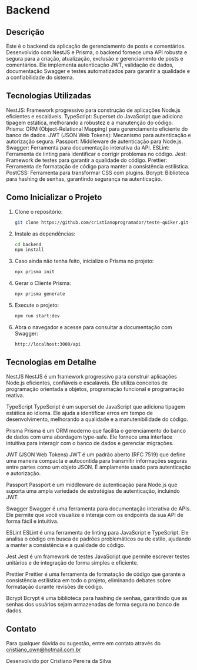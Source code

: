 # Backend

## Descrição

Este é o backend da aplicação de gerenciamento de posts e comentários. Desenvolvido com NestJS e Prisma, o backend fornece uma API robusta e segura para a criação, atualização, exclusão e gerenciamento de posts e comentários. Ele implementa autenticação JWT, validação de dados, documentação Swagger e testes automatizados para garantir a qualidade e a confiabilidade do sistema.

## Tecnologias Utilizadas

NestJS: Framework progressivo para construção de aplicações Node.js eficientes e escaláveis.
TypeScript: Superset do JavaScript que adiciona tipagem estática, melhorando a robustez e a manutenção do código.
Prisma: ORM (Object-Relational Mapping) para gerenciamento eficiente do banco de dados.
JWT (JSON Web Tokens): Mecanismo para autenticação e autorização segura.
Passport: Middleware de autenticação para Node.js.
Swagger: Ferramenta para documentação interativa da API.
ESLint: Ferramenta de linting para identificar e corrigir problemas no código.
Jest: Framework de testes para garantir a qualidade do código.
Prettier: Ferramenta de formatação de código para manter a consistência estilística.
PostCSS: Ferramenta para transformar CSS com plugins.
Bcrypt: Biblioteca para hashing de senhas, garantindo segurança na autenticação.

## Como Inicializar o Projeto

1. Clone o repositório:

   ```bash
   git clone https://github.com/cristianoprogramador/teste-quiker.git
   ```

2. Instale as dependências:

   ```bash
   cd backend
   npm install
   ```

3. Caso ainda não tenha feito, inicialize o Prisma no projeto:

   ```bash
   npx prisma init
   ```

4. Gerar o Cliente Prisma:

   ```bash
   npx prisma generate
   ```

5. Execute o projeto:

   ```bash
   npm run start:dev
   ```

6. Abra o navegador e acesse para consultar a documentação com Swagger:
   ```
   http://localhost:3000/api
   ```

## Tecnologias em Detalhe

NestJS
NestJS é um framework progressivo para construir aplicações Node.js eficientes, confiáveis e escaláveis. Ele utiliza conceitos de programação orientada a objetos, programação funcional e programação reativa.

TypeScript
TypeScript é um superset de JavaScript que adiciona tipagem estática ao idioma. Ele ajuda a identificar erros em tempo de desenvolvimento, melhorando a qualidade e a manutenibilidade do código.

Prisma
Prisma é um ORM moderno que facilita o gerenciamento do banco de dados com uma abordagem type-safe. Ele fornece uma interface intuitiva para interagir com o banco de dados e gerenciar migrações.

JWT (JSON Web Tokens)
JWT é um padrão aberto (RFC 7519) que define uma maneira compacta e autocontida para transmitir informações seguras entre partes como um objeto JSON. É amplamente usado para autenticação e autorização.

Passport
Passport é um middleware de autenticação para Node.js que suporta uma ampla variedade de estratégias de autenticação, incluindo JWT.

Swagger
Swagger é uma ferramenta para documentação interativa de APIs. Ele permite que você visualize e interaja com os endpoints da sua API de forma fácil e intuitiva.

ESLint
ESLint é uma ferramenta de linting para JavaScript e TypeScript. Ele analisa o código em busca de padrões problemáticos ou de estilo, ajudando a manter a consistência e a qualidade do código.

Jest
Jest é um framework de testes JavaScript que permite escrever testes unitários e de integração de forma simples e eficiente.

Prettier
Prettier é uma ferramenta de formatação de código que garante a consistência estilística em todo o projeto, eliminando debates sobre formatação durante revisões de código.

Bcrypt
Bcrypt é uma biblioteca para hashing de senhas, garantindo que as senhas dos usuários sejam armazenadas de forma segura no banco de dados.

## Contato

Para qualquer dúvida ou sugestão, entre em contato através do cristiano_own@hotmail.com.br

Desenvolvido por Cristiano Pereira da Silva
